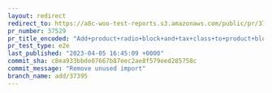 ```yaml
---
layout: redirect
redirect_to: https://a8c-woo-test-reports.s3.amazonaws.com/public/pr/37529/e2e/index.html
pr_number: 37529
pr_title_encoded: "Add+product+radio+block+and+tax+class+to+product+blocks+editor"
pr_test_type: e2e
last_published: "2023-04-05 16:45:09 +0000"
commit_sha: c8ea933bbde07667b87eec2ae8f579eed285758c
commit_message: "Remove unused import"
branch_name: add/37395
---
```

